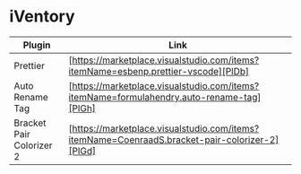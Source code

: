 # iVentory

| Plugin | Link |
| ------ | ------ |
| Prettier | [https://marketplace.visualstudio.com/items?itemName=esbenp.prettier-vscode][PlDb] |
| Auto Rename Tag | [https://marketplace.visualstudio.com/items?itemName=formulahendry.auto-rename-tag][PlGh] |
| Bracket Pair Colorizer 2 | [https://marketplace.visualstudio.com/items?itemName=CoenraadS.bracket-pair-colorizer-2][PlGd] |
